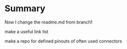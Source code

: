 # Summary


Now I change the readme.md from branch1

make a useful link list

make a repo for defined pinouts of often used connectors
